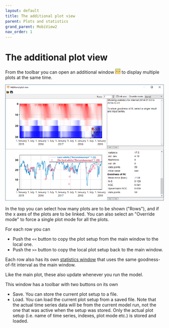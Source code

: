 ```yaml
---
layout: default
title: The additional plot view
parent: Plots and statistics
grand_parent: MobiView2
nav_order: 1
---
```


# The additional plot view

From the toolbar you can open an additional window ![Additional plots](../img/toolbar/ViewMorePlots.png) to display multiple plots at the same time.

![Additional plots](../img/mobiview/additionalplots.png)

In the top you can select how many plots are to be shown ("Rows"), and if the x axes of the plots are to be linked. You can also select an "Override mode" to force a single plot mode for all the plots.

For each row you can
- Push the `<<` button to copy the plot setup from the main window to the local one.
- Push the `>>` button to copy the local plot setup back to the main window.

Each row also has its own [statistics window](statistics.html) that uses the same goodness-of-fit interval as the main window.

Like the main plot, these also update whenever you run the model.

This window has a toolbar with two buttons on its own
- Save. You can store the current plot setup to a file.
- Load. You can load the current plot setup from a saved file. Note that the actual time series data will be from the current model run, not the one that was active when the setup was stored. Only the actual plot setup (i.e. name of time series, indexes, plot mode etc.) is stored and loaded.
